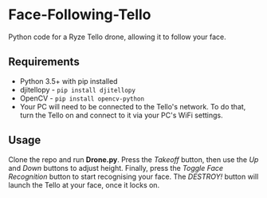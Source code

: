 # Face-Following-Tello
Python code for a Ryze Tello drone, allowing it to follow your face.

## Requirements
- Python 3.5+ with pip installed
- djitellopy - ```pip install djitellopy```
- OpenCV - ```pip install opencv-python```
- Your PC will need to be connected to the Tello's network. To do that, turn the Tello on and connect to it via your PC's WiFi settings.

## Usage
Clone the repo and run **Drone.py**.
Press the *Takeoff* button, then use the *Up* and *Down* buttons to adjust height. Finally, press the *Toggle Face Recognition* button to start recognising your face.
The *DESTROY!* button will launch the Tello at your face, once it locks on.
